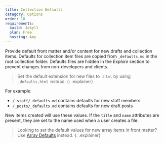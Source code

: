 ```yaml
---
title: Collection Defaults
category: Options
order: 10
requirements:
  build: Jekyll
  plan: Free
  hosting: Any
---
```


Provide default front matter and/or content for new drafts and collection items.
Defaults for collection item files are copied from `_defaults.md` in the root collection folder.
Defaults files are hidden in the *Explore* section to prevent changes from non-developers and clients.

> Set the default extension for new files to `.html` by using `_defaults.html` instead.
{: .explainer}

For example:

* `/_staff/_defaults.md` contains defaults for new staff members
* `/_posts/_defaults.md` contains defaults for new draft posts

New items created will use these values. If the `title` and `name` attributes are present, they are set to the name used when a user creates a file.

> Looking to set the default values for new array items in front matter? Use [Array Defaults](/editing/options/#array-defaults) instead.
{: .explainer}
